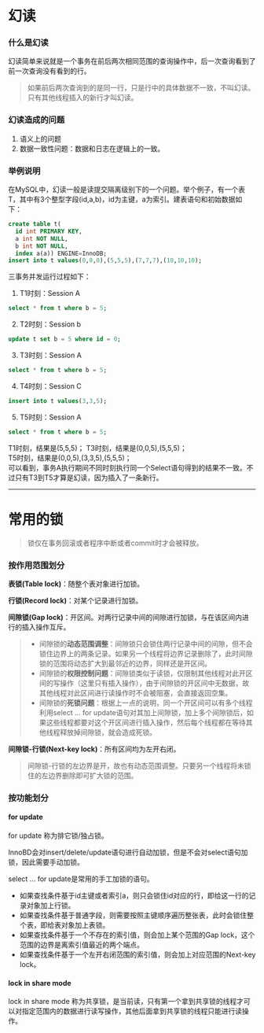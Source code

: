 # 幻读
### 什么是幻读
幻读简单来说就是一个事务在前后两次相同范围的查询操作中，后一次查询看到了前一次查询没有看到的行。
>如果前后两次查询到的是同一行，只是行中的具体数据不一致，不叫幻读。只有其他线程插入的新行才叫幻读。

### 幻读造成的问题
1. 语义上的问题
2. 数据一致性问题：数据和日志在逻辑上的一致。

### 举例说明
在MySQL中，幻读一般是读提交隔离级别下的一个问题。举个例子，有一个表T，其中有3个整型字段(id,a,b)，id为主键，a为索引。建表语句和初始数据如下：
```sql
create table t(
  id int PRIMARY KEY,
  a int NOT NULL,
  b int NOT NULL,
  index a(a)) ENGINE=InnoDB;
insert into t values(0,0,0),(5,5,5),(7,7,7),(10,10,10);
```
三事务并发运行过程如下：
1. T1时刻：Session A
```sql
select * from t where b = 5;
```
2. T2时刻：Session b
```sql
update t set b = 5 where id = 0;
```
3. T3时刻：Session A
```sql
select * from t where b = 5;
```
4. T4时刻：Session C
```sql
insert into t values(3,3,5);
```
5. T5时刻：Session A
```sql
select * from t where b = 5;
```
T1时刻，结果是(5,5,5)；
T3时刻，结果是(0,0,5),(5,5,5)；  
T5时刻，结果是(0,0,5),(3,3,5),(5,5,5)；  
可以看到，事务A执行期间不同时刻执行同一个Select语句得到的结果不一致。不过只有T3到T5才算是幻读，因为插入了一条新行。

------------------------------------------------
# 常用的锁
>锁仅在事务回滚或者程序中断或者commit时才会被释放。

### 按作用范围划分
**表锁(Table lock)**：随整个表对象进行加锁。

**行锁(Record lock)**：对某个记录进行加锁。

**间隙锁(Gap lock)**：开区间。对两行记录中间的间隙进行加锁，与在该区间内进行的插入操作互斥。
>* 间隙锁的**动态范围调整**：间隙锁只会锁住两行记录中间的间隙，但不会锁住边界上的两条记录。如果另一个线程将边界记录删除了，此时间隙锁的范围将动态扩大到最邻近的边界，同样还是开区间。
>* 间隙锁的**权限控制问题**：间隙锁类似于读锁，仅限制其他线程对此开区间的写操作（这里只有插入操作），由于间隙锁的开区间中无数据，故其他线程对此区间进行读操作时不会被阻塞，会直接返回空集。
>* 间隙锁的**死锁问题**：根据上一点的说明，同一个开区间可以有多个线程利用select ... for update语句对其加上间隙锁，加上多个间隙锁后，如果这些线程都要对这个开区间进行插入操作，然后每个线程都在等待其他线程释放掉间隙锁，就会造成死锁。

**间隙锁-行锁(Next-key lock)**：所有区间均为左开右闭。
>间隙锁-行锁的左边界是开，故也有动态范围调整。只要另一个线程将未锁住的左边界删除即可扩大锁的范围。

### 按功能划分
#### for update
for update 称为排它锁/独占锁。

InnoBD会对insert/delete/update语句进行自动加锁，但是不会对select语句加锁，因此需要手动加锁。

select ... for update是常用的手工加锁的语句。
* 如果查找条件基于id主键或者索引a，则只会锁住id对应的行，即给这一行的记录对象加上行锁。
* 如果查找条件基于普通字段，则需要按照主键顺序遍历整张表，此时会锁住整个表，即给表对象加上表锁。
* 如果查找条件基于一个不存在的索引值，则会加上某个范围的Gap lock，这个范围的边界是离索引值最近的两个端点。
* 如果查找条件基于一个左开右闭范围的索引值，则会加上对应范围的Next-key lock。

#### lock in share mode
lock in share mode 称为共享锁，是当前读，只有第一个拿到共享锁的线程才可以对指定范围内的数据进行读写操作，其他后面拿到共享锁的线程只能进行读操作。
